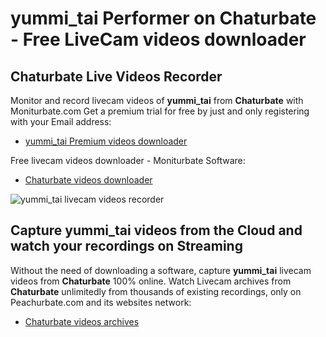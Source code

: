 # yummi_tai Performer on Chaturbate - Free LiveCam videos downloader

## Chaturbate Live Videos Recorder

Monitor and record livecam videos of **yummi_tai** from **Chaturbate** with Moniturbate.com
Get a premium trial for free by just and only registering with your Email address:
* [yummi_tai Premium videos downloader](https://moniturbate.com/request-demo-licence-key.html)

Free livecam videos downloader - Moniturbate Software:
* [Chaturbate videos downloader](https://moniturbate.com/moniturbate-download-software.html)

![yummi_tai livecam videos recorder](https://peachurnet.com/templates/moniturbate-software.png)


## Capture yummi_tai videos from the Cloud and watch your recordings on Streaming

Without the need of downloading a software, capture **yummi_tai** livecam videos from **Chaturbate** 100% online.
Watch Livecam archives from **Chaturbate** unlimitedly from thousands of existing recordings, only on Peachurbate.com and its websites network:
* [Chaturbate videos archives](https://peachurnet.com/)